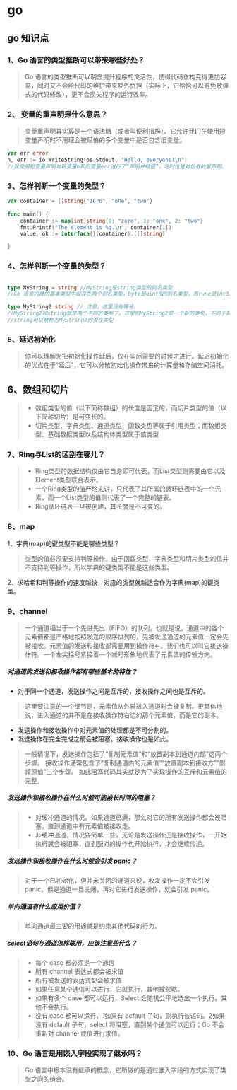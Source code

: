 # go 

## go 知识点
### 1、Go 语言的类型推断可以带来哪些好处？
>Go 语言的类型推断可以明显提升程序的灵活性，使得代码重构变得更加容易，同时又不会给代码的维护带来额外负担（实际上，它恰恰可以避免散弹式的代码修改），更不会损失程序的运行效率。
### 2、 变量的重声明是什么意思？
>变量重声明其实算是一个语法糖（或者叫便利措施）。它允许我们在使用短变量声明时不用理会被赋值的多个变量中是否包含旧变量。
```go
var err error
n, err := io.WriteString(os.Stdout, "Hello, everyone!\n")
//我使用短变量声明对新变量n和旧变量err进行了“声明并赋值”，这时也是对后者的重声明。
```
### 3、怎样判断一个变量的类型？
```go
var container = []string{"zero", "one", "two"}
 
func main() {
	container := map[int]string{0: "zero", 1: "one", 2: "two"}
	fmt.Printf("The element is %q.\n", container[1])
    value, ok := interface{}(container).([]string)

}
```
### 4、怎样判断一个变量的类型？
```go

type MyString = string //MyString是string类型的别名类型
//Go 语言内建的基本类型中就存在两个别名类型。byte是uint8的别名类型，而rune是int32的别名类型。

type MyString2 string // 注意，这里没有等号。
//MyString2和string就是两个不同的类型了。这里的MyString2是一个新的类型，不同于其他任何类型。
//string可以被称为MyString2的潜在类型

```
### 5、延迟初始化
>你可以理解为把初始化操作延后，仅在实际需要的时候才进行。延迟初始化的优点在于“延后”，它可以分散初始化操作带来的计算量和存储空间消耗。
## 6、数组和切片
>- 数组类型的值（以下简称数组）的长度是固定的，而切片类型的值（以下简称切片）是可变长的。
>- 切片类型、字典类型、通道类型、函数类型等属于引用类型；而数组类型、基础数据类型以及结构体类型属于值类型
### 7、Ring与List的区别在哪儿？
>- Ring类型的数据结构仅由它自身即可代表，而List类型则需要由它以及Element类型联合表示。
>- 一个Ring类型的值严格来讲，只代表了其所属的循环链表中的一个元素，而一个List类型的值则代表了一个完整的链表。
>- Ring循环链表一旦被创建，其长度是不可变的。
### 8、map
1、字典(map)的键类型不能是哪些类型？
>类型的值必须要支持判等操作。由于函数类型、字典类型和切片类型的值并不支持判等操作，所以字典的键类型不能是这些类型。

2、求哈希和判等操作的速度越快，对应的类型就越适合作为字典(map)的键类型。
### 9、channel
>一个通道相当于一个先进先出（FIFO）的队列。也就是说，通道中的各个元素值都是严格地按照发送的顺序排列的，先被发送通道的元素值一定会先被接收。元素值的发送和接收都需要用到操作符<-。我们也可以叫它接送操作符。一个左尖括号紧接着一个减号形象地代表了元素值的传输方向。

##### 对通道的发送和接收操作都有哪些基本的特性？
- 对于同一个通道，发送操作之间是互斥的，接收操作之间也是互斥的。
>这里要注意的一个细节是，元素值从外界进入通道时会被复制。更具体地说，进入通道的并不是在接收操作符右边的那个元素值，而是它的副本。

- 发送操作和接收操作中对元素值的处理都是不可分割的。
- 发送操作在完全完成之前会被阻塞。接收操作也是如此。
>一般情况下，发送操作包括了“复制元素值”和“放置副本到通道内部”这两个步骤。
>接收操作通常包含了“复制通道内的元素值”“放置副本到接收方”“删掉原值”三个步骤。
>如此阻塞代码其实就是为了实现操作的互斥和元素值的完整。

##### 发送操作和接收操作在什么时候可能被长时间的阻塞？
>- 对缓冲通道的情况。如果通道已满，那么对它的所有发送操作都会被阻塞，直到通道中有元素值被接收走。
>- 非缓冲通道，情况要简单一些。无论是发送操作还是接收操作，一开始执行就会被阻塞，直到配对的操作也开始执行，才会继续传递。
##### 发送操作和接收操作在什么时候会引发 panic？
> 对于一个已初始化，但并未关闭的通道来说，收发操作一定不会引发 panic。但是通道一旦关闭，再对它进行发送操作，就会引发 panic。
##### 单向通道有什么应用价值？
>单向通道最主要的用途就是约束其他代码的行为。
##### select语句与通道怎样联用，应该注意些什么？
>- 每个 case 都必须是一个通信
>- 所有 channel 表达式都会被求值
>- 所有被发送的表达式都会被求值
>- 如果任意某个通信可以进行，它就执行，其他被忽略。
>- 如果有多个 case 都可以运行，Select 会随机公平地选出一个执行。其他不会执行。
>- 没有 case 都可以运行，1如果有 default 子句，则执行该语句。2如果没有 default 子句，select 将阻塞，直到某个通信可以运行；Go 不会重新对 channel 或值进行求值。

### 10、Go 语言是用嵌入字段实现了继承吗？
>Go 语言中根本没有继承的概念，它所做的是通过嵌入字段的方式实现了类型之间的组合。
### 

